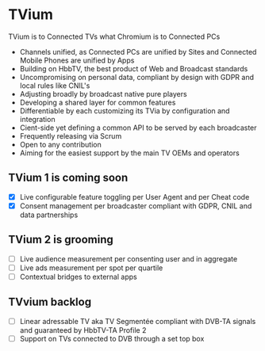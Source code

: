 # TVium
TVium is to Connected TVs what Chromium is to Connected PCs
* Channels unified, as Connected PCs are unified by Sites and Connected Mobile Phones are unified by Apps
* Building on HbbTV, the best product of Web and Broadcast standards 
* Uncompromising on personal data, compliant by design with GDPR and local rules like CNIL's 
* Adjusting broadly by broadcast native pure players  
* Developing a shared layer for common features
* Differentiable by each customizing its TVia by configuration and integration
* Cient-side yet defining a common API to be served by each broadcaster
* Frequently releasing via Scrum
* Open to any contribution 
* Aiming for the easiest support by the main TV OEMs and operators

## TVium 1 is coming soon 
- [x] Live configurable feature toggling per User Agent and per Cheat code
- [x] Consent management per broadcaster compliant with GDPR, CNIL and data partnerships 

## TVium 2 is grooming
- [ ] Live audience measurement per consenting user and in aggregate
- [ ] Live ads measurement per spot per quartile  
- [ ] Contextual bridges to external apps

## TVvium backlog
- [ ] Linear adressable TV aka TV Segmentée compliant with DVB-TA signals and guaranteed by HbbTV-TA Profile 2
- [ ] Support on TVs connected to DVB through a set top box  

